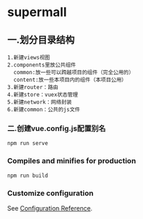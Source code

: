 # supermall

## 一.划分目录结构
```
1.新建views视图
2.components里放公共组件
  common:放一些可以跨越项目的组件（完全公用的）
  content:放一些本项目内的组件（本项目公用）
3.新建router：路由
4.新建store：vuex状态管理
5.新建network：网络封装
6.新建common：公共的js文件
```
### 二.创建vue.config.js配置别名
```
npm run serve
```

### Compiles and minifies for production
```
npm run build
```

### Customize configuration
See [Configuration Reference](https://cli.vuejs.org/config/).
